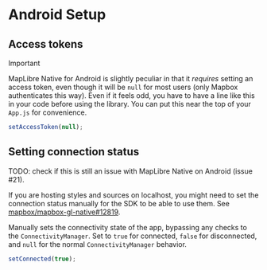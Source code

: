 # Android Setup

## Access tokens

> [!IMPORTANT]
> MapLibre Native for Android is slightly peculiar in that it
_requires_ setting an access token, even though it will be `null` for
most users (only Mapbox authenticates this way). Even if it feels odd,
you have to have a line like this in your code before using the library.
You can put this near the top of your `App.js` for convenience.

```javascript
setAccessToken(null);
```

## Setting connection status

TODO: check if this is still an issue with MapLibre Native on Android (issue #21).

If you are hosting styles and sources on localhost, you might need to set
the connection status manually for the SDK to be able to use them.
See [mapbox/mapbox-gl-native#12819](https://github.com/mapbox/mapbox-gl-native/issues/12819).

Manually sets the connectivity state of the app, bypassing any checks to the
`ConnectivityManager`. Set to `true` for connected, `false` for disconnected,
and `null` for the normal `ConnectivityManager` behavior.

```js
setConnected(true);
```
